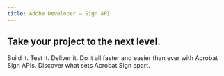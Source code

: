 ```yaml
---
title: Adobe Developer — Sign API
---
```


<TitleBlock slots="heading" theme="lightest" className="titleBlock-align-left pb-0 take-your-project-cta"/>

## Take your project to the next level.

<TextBlock slots="text" theme="lightest" width="100%"  className="padding-top-zero-child margin-zero padding-bottom-child"/>

Build it. Test it. Deliver it. Do it all faster and easier than ever with Acrobat Sign APIs. Discover
what sets Acrobat Sign apart.